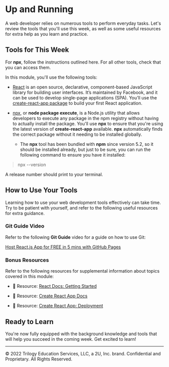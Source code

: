# Up and Running
A web developer relies on numerous tools to perform everyday tasks. Let's review the tools that you'll use this week, as well as some useful resources for extra help as you learn and practice.

## Tools for This Week
For **npx**, follow the instructions outlined here. For all other tools, check that you can access them.

In this module, you'll use the following tools:

* [React](https://reactjs.org/) is an open source, declarative, component-based JavaScript library for building user interfaces. It’s maintained by Facebook, and it can be used to develop single-page applications (SPA). You’ll use the [create-react-app package](https://www.npmjs.com/package/create-react-app) to build your first React application.

* [npx](https://www.npmjs.com/package/npx), or **node package execute**, is a Node.js utility that allows developers to execute any package in the npm registry without having to actually install the package. You'll use **npx** to ensure that you're using the latest version of **create-react-app** available. **npx** automatically finds the correct package without it needing to be installed globally.

  * The **npx** tool has been bundled with **npm** since version 5.2, so it should be installed already, but just to be sure, you can run the following command to ensure you have it installed:

> npx --version

A release number should print to your terminal.

## How to Use Your Tools
Learning how to use your web development tools effectively can take time. Try to be patient with yourself, and refer to the following useful resources for extra guidance.

### Git Guide Video
Refer to the following **Git Guide** video for a guide on how to use Git:

[Host React.js App for FREE in 5 mins with GitHub Pages](https://www.youtube.com/watch?v=2hM5viLMJpA)

### Bonus Resources
Refer to the following resources for supplemental information about topics covered in this module:

* 📖 Resource: [React Docs: Getting Started](https://reactjs.org/docs/getting-started.html)

* 📖 Resource: [Create React App Docs](https://create-react-app.dev/docs/getting-started/)

* 📖 Resource: [Create React App: Deployment](https://create-react-app.dev/docs/deployment)

## Ready to Learn
You're now fully equipped with the background knowledge and tools that will help you succeed in the coming week. Get excited to learn!

---
© 2022 Trilogy Education Services, LLC, a 2U, Inc. brand. Confidential and Proprietary. All Rights Reserved.
